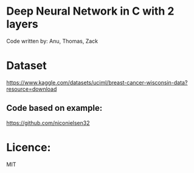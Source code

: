 # Deep Neural Network in C with 2 layers
Code written by: Anu, Thomas, Zack

# Dataset
https://www.kaggle.com/datasets/uciml/breast-cancer-wisconsin-data?resource=download

## Code based on example:
https://github.com/niconielsen32

# Licence:
MIT
